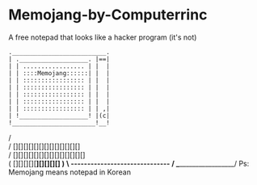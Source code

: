 # Memojang-by-Computerrinc
A free notepad that looks like a hacker program (it's not)

    .__________________________.
    | .___________________. |==|
    | | ................. | |  |
    | | ::::Memojang::::::| |  |
    | | ::::::::::::::::: | |  |
    | | ::::::::::::::::: | |  |
    | | ::::::::::::::::: | |  |
    | | ::::::::::::::::: | |  |
    | | ::::::::::::::::: | | ,|
    | !___________________! |(c|
    !_______________________!__!
   /                            \
  /  [][][][][][][][][][][][][]  \
 /  [][][][][][][][][][][][][][]  \
(  [][][][][____________][][][][]  )
 \ ------------------------------ /
  \______________________________/
Ps: Memojang means notepad in Korean

